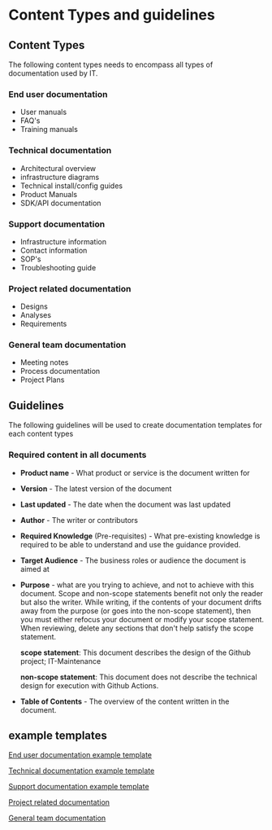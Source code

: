 # Content Types and guidelines

## Content Types
The following content types needs to encompass all types of documentation used by IT.

### End user documentation
- User manuals
- FAQ's
- Training manuals

### Technical documentation
- Architectural overview
- infrastructure diagrams
- Technical install/config guides
- Product Manuals
- SDK/API documentation

### Support documentation
- Infrastructure information
- Contact information
- SOP's
- Troubleshooting guide

### Project related documentation
- Designs
- Analyses
- Requirements

### General team documentation
- Meeting notes
- Process documentation
- Project Plans

## Guidelines

The following guidelines will be used to create documentation templates for each content types

### Required content in all documents
- **Product name** - What product or service is the document written for

- **Version** - The latest version of the document

- **Last updated** - The date when the document was last updated

- **Author** - The writer or contributors 

- **Required Knowledge** (Pre-requisites) - What pre-existing knowledge is required to be able to understand and use the guidance provided.

- **Target Audience** - The business roles or audience the document is aimed at 

- **Purpose** - what are you trying to achieve, and not to achieve with this document. Scope and non-scope statements benefit not only the reader but also the writer. While writing, if the contents of your document drifts away from the purpose (or goes into the non-scope statement), then you must either refocus your document or modify your scope statement. When reviewing, delete any sections that don't help satisfy the scope statement.

    **scope statement**: This document describes the design of the Github project; IT-Maintenance

    **non-scope statement**: This document does not describe the technical design for execution with Github Actions.

- **Table of Contents** - The overview of the content written in the document.


## example templates

[End user documentation example template](./Templates/End-user-documentation.md)


[Technical documentation example template](./Templates/Technical-documentation.md)


[Support documentation example template](./Templates/Support-documentation.md)


[Project related documentation](./Templates/Project-related-documentation.md)


[General team documentation](./Templates/General-team-documentation.md) 